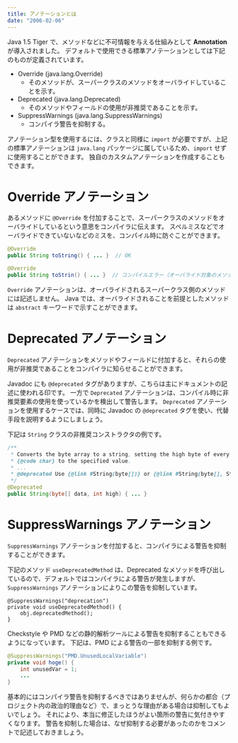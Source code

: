 ```yaml
---
title: アノテーションとは
date: "2006-02-06"
---
```


Java 1.5 Tiger で、メソッドなどに不可情報を与える仕組みとして **Annotation** が導入されました。
デフォルトで使用できる標準アノテーションとしては下記のものが定義されています。

* Override (java.lang.Override)
  * そのメソッドが、スーパークラスのメソッドをオーバライドしていることを示す。
* Deprecated (java.lang.Deprecated)
  * そのメソッドやフィールドの使用が非推奨であることを示す。
* SuppressWarnings (java.lang.SuppressWarnings)
  * コンパイラ警告を抑制する。

アノテーション型を使用するには、クラスと同様に `import` が必要ですが、上記の標準アノテーションは `java.lang` パッケージに属しているため、`import` せずに使用することができます。
独自のカスタムアノテーションを作成することもできます。


Override アノテーション
====
あるメソッドに `@Override` を付加することで、スーパークラスのメソッドをオーバライドしているという意思をコンパイラに伝えます。
スペルミスなどでオーバライドできていないなどのミスを、コンパイル時に防ぐことができます。

```java
@Override
public String toString() { ... }  // OK

@Override
public String toStrin() { ... }  // コンパイルエラー（オーバライド対象のメソッドがない）
```

`Override` アノテーションは、オーバライドされるスーパークラス側のメソッドには記述しません。
Java では、オーバライドされることを前提としたメソッドは `abstract` キーワードで示すことができます。


Deprecated アノテーション
====
`Deprecated` アノテーションをメソッドやフィールドに付加すると、それらの使用が非推奨であることをコンパイラに知らせることができます。

Javadoc にも `@deprecated` タグがありますが、こちらは主にドキュメントの記述に使われる印です。
一方で `Deprecated` アノテーションは、コンパイル時に非推奨要素の使用を使っているかを検出して警告します。
`Deprecated` アノテーションを使用するケースでは、同時に Javadoc の `@deprecated` タグを使い、代替手段を説明するようにしましょう。

下記は `String` クラスの非推奨コンストラクタの例です。

```java
/**
 * Converts the byte array to a string, setting the high byte of every
 * {@code char} to the specified value.
 * ...
 * @deprecated Use {@link #String(byte[])} or {@link #String(byte[], String)} instead.
 */
@Deprecated
public String(byte[] data, int high) { ... }
```


SuppressWarnings アノテーション
====

`SuppressWarnings` アノテーションを付加すると、コンパイラによる警告を抑制することができます。

下記のメソッド `useDeprecatedMethod` は、Deprecated なメソッドを呼び出しているので、デフォルトではコンパイラによる警告が発生しますが、`SuppressWarnings` アノテーションによりこの警告を抑制しています。

```
@SuppressWarnings("deprecation")
private void useDeprecatedMethod() {
    obj.deprecatedMethod();
}
```

Checkstyle や PMD などの静的解析ツールによる警告を抑制することもできるようになっています。
下記は、PMD による警告の一部を抑制する例です。

```java
@SuppressWarnings("PMD.UnusedLocalVariable")
private void hoge() {
    int unusedVar = 1;
    ...
}
```

基本的にはコンパイラ警告を抑制するべきではありませんが、何らかの都合（プロジェクト内の政治的理由など）で、まっとうな理由がある場合は抑制してもよいでしょう。
それにより、本当に修正したほうがよい箇所の警告に気付きやすくなります。
警告を抑制した場合は、なぜ抑制する必要があったのかをコメントで記述しておきましょう。

